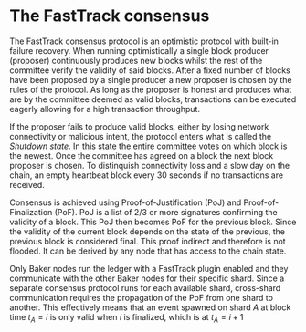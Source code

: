 # The FastTrack consensus

The FastTrack consensus protocol is an optimistic protocol with built-in failure recovery. When running optimistically a single block producer (proposer) continuously produces new blocks whilst the rest of the committee verify the validity of said blocks. After a fixed number of blocks have been proposed by a single producer a new proposer is chosen by the rules of the protocol. As long as the proposer is honest and produces what are by the committee deemed as valid blocks, transactions can be executed eagerly allowing for a high transaction throughput.

If the proposer fails to produce valid blocks, either by losing network connectivity or malicious intent, the protocol enters what is called the *Shutdown state*. In this state the entire committee votes on which block is the newest. Once the committee has agreed on a block the next block proposer is chosen. To distinquish connectivity loss and a slow day on the chain, an empty heartbeat block every 30 seconds if no transactions are received.

Consensus is achieved using Proof-of-Justification (PoJ) and Proof-of-Finalization (PoF). PoJ is a list of 2/3 or more signatures confirming the validity of a block. This PoJ then becomes PoF for the previous block. Since the validity of the current block depends on the state of the previous, the previous block is considered final. This proof indirect and therefore is not flooded. It can be derived by any node that has access to the chain state.

Only Baker nodes run the ledger with a FastTrack plugin enabled and they communicate with the other Baker nodes for their specific shard. Since a separate consensus protocol runs for each available shard, cross-shard communication requires the propagation of the PoF from one shard to another. This effectively means that an event spawned on shard $A$ at block time $t_A = i$ is only valid when $i$ is finalized, which is at $t_A = i + 1$